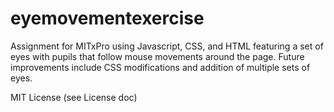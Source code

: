 # eyemovementexercise
Assignment for MITxPro using Javascript, CSS, and HTML featuring a set of eyes with pupils that follow mouse movements around the page.
Future improvements include CSS modifications and addition of multiple sets of eyes.


MIT License (see License doc)
